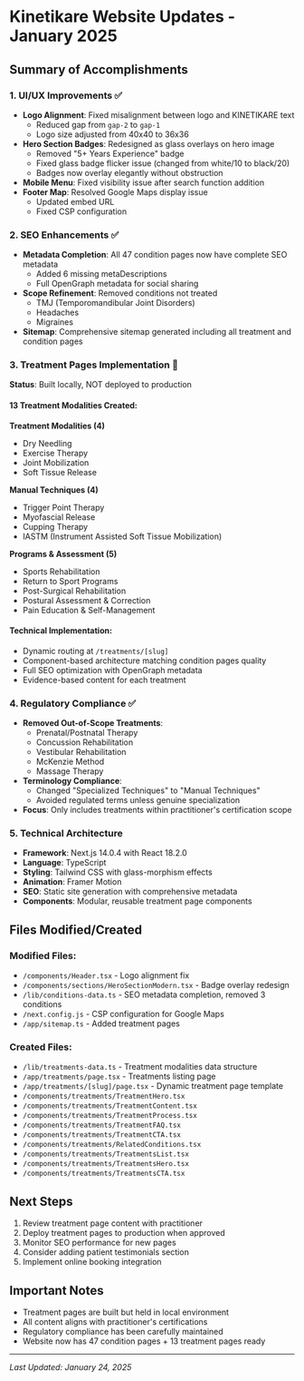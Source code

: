 # Kinetikare Website Updates - January 2025

## Summary of Accomplishments

### 1. UI/UX Improvements ✅
- **Logo Alignment**: Fixed misalignment between logo and KINETIKARE text
  - Reduced gap from `gap-2` to `gap-1`
  - Logo size adjusted from 40x40 to 36x36
- **Hero Section Badges**: Redesigned as glass overlays on hero image
  - Removed "5+ Years Experience" badge
  - Fixed glass badge flicker issue (changed from white/10 to black/20)
  - Badges now overlay elegantly without obstruction
- **Mobile Menu**: Fixed visibility issue after search function addition
- **Footer Map**: Resolved Google Maps display issue
  - Updated embed URL
  - Fixed CSP configuration

### 2. SEO Enhancements ✅
- **Metadata Completion**: All 47 condition pages now have complete SEO metadata
  - Added 6 missing metaDescriptions
  - Full OpenGraph metadata for social sharing
- **Scope Refinement**: Removed conditions not treated
  - TMJ (Temporomandibular Joint Disorders)
  - Headaches
  - Migraines
- **Sitemap**: Comprehensive sitemap generated including all treatment and condition pages

### 3. Treatment Pages Implementation 🚧
**Status**: Built locally, NOT deployed to production

#### 13 Treatment Modalities Created:

**Treatment Modalities (4)**
- Dry Needling
- Exercise Therapy
- Joint Mobilization
- Soft Tissue Release

**Manual Techniques (4)**
- Trigger Point Therapy
- Myofascial Release
- Cupping Therapy
- IASTM (Instrument Assisted Soft Tissue Mobilization)

**Programs & Assessment (5)**
- Sports Rehabilitation
- Return to Sport Programs
- Post-Surgical Rehabilitation
- Postural Assessment & Correction
- Pain Education & Self-Management

#### Technical Implementation:
- Dynamic routing at `/treatments/[slug]`
- Component-based architecture matching condition pages quality
- Full SEO optimization with OpenGraph metadata
- Evidence-based content for each treatment

### 4. Regulatory Compliance ✅
- **Removed Out-of-Scope Treatments**:
  - Prenatal/Postnatal Therapy
  - Concussion Rehabilitation
  - Vestibular Rehabilitation
  - McKenzie Method
  - Massage Therapy
- **Terminology Compliance**:
  - Changed "Specialized Techniques" to "Manual Techniques"
  - Avoided regulated terms unless genuine specialization
- **Focus**: Only includes treatments within practitioner's certification scope

### 5. Technical Architecture
- **Framework**: Next.js 14.0.4 with React 18.2.0
- **Language**: TypeScript
- **Styling**: Tailwind CSS with glass-morphism effects
- **Animation**: Framer Motion
- **SEO**: Static site generation with comprehensive metadata
- **Components**: Modular, reusable treatment page components

## Files Modified/Created

### Modified Files:
- `/components/Header.tsx` - Logo alignment fix
- `/components/sections/HeroSectionModern.tsx` - Badge overlay redesign
- `/lib/conditions-data.ts` - SEO metadata completion, removed 3 conditions
- `/next.config.js` - CSP configuration for Google Maps
- `/app/sitemap.ts` - Added treatment pages

### Created Files:
- `/lib/treatments-data.ts` - Treatment modalities data structure
- `/app/treatments/page.tsx` - Treatments listing page
- `/app/treatments/[slug]/page.tsx` - Dynamic treatment page template
- `/components/treatments/TreatmentHero.tsx`
- `/components/treatments/TreatmentContent.tsx`
- `/components/treatments/TreatmentProcess.tsx`
- `/components/treatments/TreatmentFAQ.tsx`
- `/components/treatments/TreatmentCTA.tsx`
- `/components/treatments/RelatedConditions.tsx`
- `/components/treatments/TreatmentsList.tsx`
- `/components/treatments/TreatmentsHero.tsx`
- `/components/treatments/TreatmentsCTA.tsx`

## Next Steps
1. Review treatment page content with practitioner
2. Deploy treatment pages to production when approved
3. Monitor SEO performance for new pages
4. Consider adding patient testimonials section
5. Implement online booking integration

## Important Notes
- Treatment pages are built but held in local environment
- All content aligns with practitioner's certifications
- Regulatory compliance has been carefully maintained
- Website now has 47 condition pages + 13 treatment pages ready

---
*Last Updated: January 24, 2025*